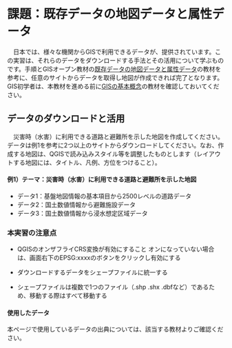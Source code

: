 # 課題：既存データの地図データと属性データ
　日本では、様々な機関からGISで利用できるデータが、提供されています。この実習は、それらのデータをダウンロードする手法とその活用について学ぶものです。手順とGISオープン教材の[既存データの地図データと属性データ]の教材を参考に、任意のサイトからデータを取得し地図が作成できれば完了となります。GIS初学者は、本教材を進める前に[GISの基本概念]の教材を確認しておいてください。

## <a name="データのダウンロードと活用"></a>データのダウンロードと活用
　災害時（水害）に利用できる道路と避難所を示した地図を作成してください。データは例1を参考に2つ以上のサイトからダウンロードしてください。なお、作成する地図は、QGISで読み込みスタイル等を調整したものとします（レイアウトする地図には、タイトル、凡例、方位をつけること）。  

#### 例1）テーマ：災害時（水害）に利用できる道路と避難所を示した地図
- データ1：基盤地図情報の基本項目から2500レベルの道路データ
- データ2：国土数値情報から避難施設データ
- データ3：国土数値情報から浸水想定区域データ


### 本実習の注意点

- QGISのオンザフライCRS変換が有効にすること
  オンになっていない場合は、画面右下のEPSG:xxxxのボタンをクリックし有効にする

- ダウンロードするデータをシェープファイルに統一する

- シェープファイルは複数で1つのファイル（.shp .shx .dbfなど）であるため、移動する際はすべて移動する



#### 使用したデータ
本ページで使用しているデータの出典については、該当する教材よりご確認ください。

[△メニューへもどる]:既存データの地図データと属性データ.md#menu

[作業メモ]:https://github.com/yamauchi-inochu/demo/blob/master/GISオープン教材/実習課題/作業メモ.md
[QGISビギナーズマニュアル]:../../QGISビギナーズマニュアル/QGISビギナーズマニュアル.md
[GRASSビギナーズマニュアル]:../../GRASSビギナーズマニュアル/GRASSビギナーズマニュアル.md
[GISの基本概念]:../../01_GISの基本概念/GISの基本概念.md
[既存データの地図データと属性データ]:../../07_既存データの地図データと属性データ/既存データの地図データと属性データ.md
[空間データ]:../../08_空間データ/空間データ.md
[空間データの結合・修正]:../../10_空間データの統合・修正/空間データの統合・修正.md
[視覚的伝達]:../../21_視覚的伝達/視覚的伝達.md
[政府統計局e-stat]:https://www.e-stat.go.jp/SG1/estat/eStatTopPortal.do
[国土数値情報]:http://nlftp.mlit.go.jp/ksj/
[基本的な空間解析]:../../11_基本的な空間解析/基本的な空間解析.md
[ネットワーク分析]:../../12_ネットワーク分析/ネットワーク分析.md
[領域分析]:../../13_領域分析/領域分析.md
[点データの分析]:../../14_点データの分析/点データの分析.md
[ラスタデータの分析]:../../15_ラスタデータの分析/ラスタデータの分析.md
[空間補間]:../../18_空間補間/空間補間.md
